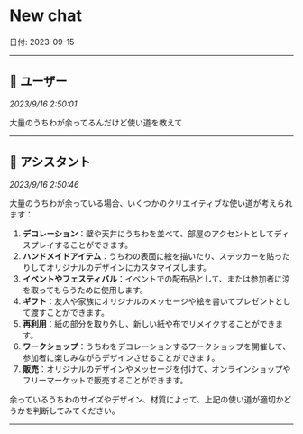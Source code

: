# New chat

日付: 2023-09-15

---

## 👤 ユーザー
*2023/9/16 2:50:01*

大量のうちわが余ってるんだけど使い道を教えて

---

## 🤖 アシスタント
*2023/9/16 2:50:46*

大量のうちわが余っている場合、いくつかのクリエイティブな使い道が考えられます：

1. **デコレーション**：壁や天井にうちわを並べて、部屋のアクセントとしてディスプレイすることができます。
2. **ハンドメイドアイテム**：うちわの表面に絵を描いたり、ステッカーを貼ったりしてオリジナルのデザインにカスタマイズします。
3. **イベントやフェスティバル**：イベントでの配布品として、または参加者に涼を取ってもらうために使用します。
4. **ギフト**：友人や家族にオリジナルのメッセージや絵を書いてプレゼントとして渡すことができます。
5. **再利用**：紙の部分を取り外し、新しい紙や布でリメイクすることができます。
6. **ワークショップ**：うちわをデコレーションするワークショップを開催して、参加者に楽しみながらデザインさせることができます。
7. **販売**：オリジナルのデザインやメッセージを付けて、オンラインショップやフリーマーケットで販売することができます。

余っているうちわのサイズやデザイン、材質によって、上記の使い道が適切かどうかを判断してみてください。

---

